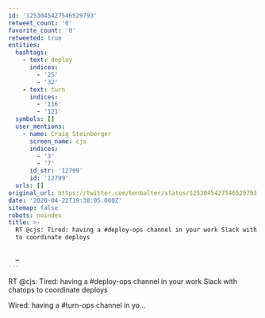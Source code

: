 ```yaml
---
id: '1253045427546529793'
retweet_count: '0'
favorite_count: '0'
retweeted: true
entities:
  hashtags:
    - text: deploy
      indices:
        - '25'
        - '32'
    - text: turn
      indices:
        - '116'
        - '121'
  symbols: []
  user_mentions:
    - name: Craig Steinberger
      screen_name: cjs
      indices:
        - '3'
        - '7'
      id_str: '12799'
      id: '12799'
  urls: []
original_url: https://twitter.com/benbalter/status/1253045427546529793
date: '2020-04-22T19:38:05.000Z'
sitemap: false
robots: noindex
title: >-
  RT @cjs: Tired: having a #deploy-ops channel in your work Slack with chatops
  to coordinate deploys


  …
---
```


RT @cjs: Tired: having a #deploy-ops channel in your work Slack with chatops to coordinate deploys

Wired: having a #turn-ops channel in yo…